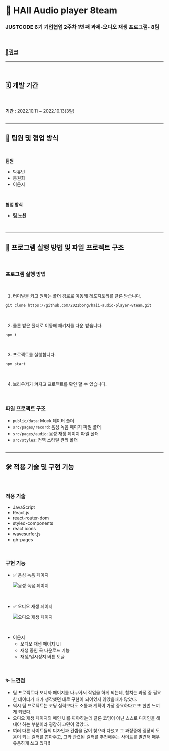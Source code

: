 # 💫 HAII Audio player 8team

### JUSTCODE 6기 기업협업 2주차 1번째 과제-오디오 재생 프로그램- 8팀

<br />

### **[📌링크](https://2021bong.github.io/haii-audio-player-8team/)**

---

<br />

## 🗓 개발 기간

<br />

**기간** : 2022.10.11 ~ 2022.10.13(3일)
<br />
<br />

---

## 🤹 팀원 및 협업 방식

<br />

**팀원**

- 박유빈
- 봉원희
- 이은지

<br />

**협업 방식**

- **[팀 노션](https://www.notion.so/wecode/aae6c129b9c448c0a0ded1c5fb783437?p=c2f52017627b4bd881575a29681a0415&pm=c)**

  <br />

---

## 🚧 프로그램 실행 방법 및 파일 프로젝트 구조

  <br />

### 프로그램 실행 방법

<br />

1.  터미널을 키고 원하는 폴더 경로로 이동해 레포지토리를 클론 받습니다.

```
git clone https://github.com/2021bong/haii-audio-player-8team.git
```

<br />

2.  클론 받은 폴더로 이동해 패키지를 다운 받습니다.

```
npm i
```

<br />

3.  프로젝트를 실행합니다.

```
npm start
```

<br />

4. 브라우저가 켜지고 프로젝트를 확인 할 수 있습니다.
   <br />
   <br />
   <br />

### 파일 프로젝트 구조

- `public/data`: Mock 데이터 폴더
- `src/pages/record`: 음성 녹음 페이지 파일 폴더
- `src/pages/audio`: 음성 재생 페이지 파일 폴더
- `src/styles`: 전역 스타일 관리 폴더
  <br />
  <br />

---

## 🛠 적용 기술 및 구현 기능

<br />

### 적용 기술

- JavaScript
- React.js
- react-router-dom
- styled-components
- react icons
- wavesurfer.js
- gh-pages

<br />

### 구현 기능

- ✅ 음성 녹음 페이지

  ![음성 녹음 페이지](https://user-images.githubusercontent.com/49029756/195725401-d2ae3c85-0a86-4d5a-88e9-762d6651c07f.png)

<br />

- ✅ 오디오 재생 페이지

  ![오디오 재생 페이지](https://user-images.githubusercontent.com/49029756/195729398-9aef008d-4c36-4587-ba54-74aa2a8cf86e.png)


<br />

- 이은지
  - 오디오 재생 페이지 UI
  - 재생 중인 곡 다운로드 기능
  - 재생/일시정지 버튼 토글

<br />

### ✨ 느낀점

- 팀 프로젝트다 보니까 페이지를 나누어서 작업을 하게 되는데, 합치는 과정 중 필요한 데이터가 내가 생각했던 대로 구현이 되어있지 않았을때가 많았다.
- 역시 팀 프로젝트는 코딩 실력보다도 소통과 계획이 가장 중요하다고 또 한번 느끼게 되었다.
- 오디오 재생 페이지의 메인 UI를 짜야하는데 클론 코딩이 아닌 스스로 디자인을 해내야 하는 부분이라 굉장히 고민이 많았다.
- 여러 다른 사이트들의 디자인과 컨셉을 많이 찾으러 다녔고 그 과정중에 굉장히 도움이 되는 컬러를 뽑아주고, 그와 관련된 컬러를 추천해주는 사이트를 발견해 매우 유용하게 쓰고 있다!!
